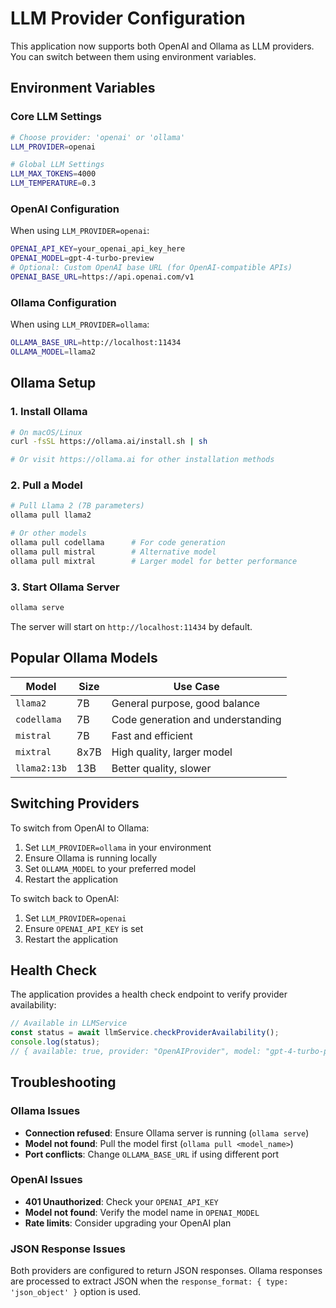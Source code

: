 # LLM Provider Configuration

This application now supports both OpenAI and Ollama as LLM providers. You can switch between them using environment variables.

## Environment Variables

### Core LLM Settings
```bash
# Choose provider: 'openai' or 'ollama'
LLM_PROVIDER=openai

# Global LLM Settings
LLM_MAX_TOKENS=4000
LLM_TEMPERATURE=0.3
```

### OpenAI Configuration
When using `LLM_PROVIDER=openai`:
```bash
OPENAI_API_KEY=your_openai_api_key_here
OPENAI_MODEL=gpt-4-turbo-preview
# Optional: Custom OpenAI base URL (for OpenAI-compatible APIs)
OPENAI_BASE_URL=https://api.openai.com/v1
```

### Ollama Configuration  
When using `LLM_PROVIDER=ollama`:
```bash
OLLAMA_BASE_URL=http://localhost:11434
OLLAMA_MODEL=llama2
```

## Ollama Setup

### 1. Install Ollama
```bash
# On macOS/Linux
curl -fsSL https://ollama.ai/install.sh | sh

# Or visit https://ollama.ai for other installation methods
```

### 2. Pull a Model
```bash
# Pull Llama 2 (7B parameters)
ollama pull llama2

# Or other models
ollama pull codellama      # For code generation
ollama pull mistral        # Alternative model
ollama pull mixtral        # Larger model for better performance
```

### 3. Start Ollama Server
```bash
ollama serve
```

The server will start on `http://localhost:11434` by default.

## Popular Ollama Models

| Model | Size | Use Case |
|-------|------|----------|
| `llama2` | 7B | General purpose, good balance |
| `codellama` | 7B | Code generation and understanding |
| `mistral` | 7B | Fast and efficient |
| `mixtral` | 8x7B | High quality, larger model |
| `llama2:13b` | 13B | Better quality, slower |

## Switching Providers

To switch from OpenAI to Ollama:
1. Set `LLM_PROVIDER=ollama` in your environment
2. Ensure Ollama is running locally
3. Set `OLLAMA_MODEL` to your preferred model
4. Restart the application

To switch back to OpenAI:
1. Set `LLM_PROVIDER=openai` 
2. Ensure `OPENAI_API_KEY` is set
3. Restart the application

## Health Check

The application provides a health check endpoint to verify provider availability:
```typescript
// Available in LLMService
const status = await llmService.checkProviderAvailability();
console.log(status);
// { available: true, provider: "OpenAIProvider", model: "gpt-4-turbo-preview" }
```

## Troubleshooting

### Ollama Issues
- **Connection refused**: Ensure Ollama server is running (`ollama serve`)
- **Model not found**: Pull the model first (`ollama pull <model_name>`)
- **Port conflicts**: Change `OLLAMA_BASE_URL` if using different port

### OpenAI Issues  
- **401 Unauthorized**: Check your `OPENAI_API_KEY`
- **Model not found**: Verify the model name in `OPENAI_MODEL`
- **Rate limits**: Consider upgrading your OpenAI plan

### JSON Response Issues
Both providers are configured to return JSON responses. Ollama responses are processed to extract JSON when the `response_format: { type: 'json_object' }` option is used. 